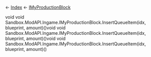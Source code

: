 ← [Index](Api-Index) ← [IMyProductionBlock](Sandbox.ModAPI.Ingame.IMyProductionBlock)

void void Sandbox.ModAPI.Ingame.IMyProductionBlock.InsertQueueItem(idx, blueprint, amount)()void void Sandbox.ModAPI.Ingame.IMyProductionBlock.InsertQueueItem(idx, blueprint, amount)()void void Sandbox.ModAPI.Ingame.IMyProductionBlock.InsertQueueItem(idx, blueprint, amount)()